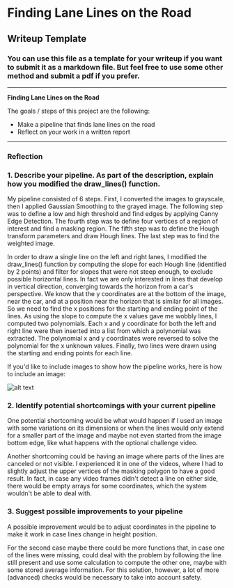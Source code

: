 # **Finding Lane Lines on the Road** 

## Writeup Template

### You can use this file as a template for your writeup if you want to submit it as a markdown file. But feel free to use some other method and submit a pdf if you prefer.

---

**Finding Lane Lines on the Road**

The goals / steps of this project are the following:
* Make a pipeline that finds lane lines on the road
* Reflect on your work in a written report


[//]: # (Image References)

[image1]: ./examples/grayscale.jpg "Grayscale"

---

### Reflection

### 1. Describe your pipeline. As part of the description, explain how you modified the draw_lines() function.

My pipeline consisted of 6 steps. First, I converted the images to grayscale, then I applied Gaussian Smoothing to the grayed image. 
The following step was to define a low and high threshold and find edges by applying Canny Edge Detection. 
The fourth step was to define four vertices of a region of interest and find a masking region. 
The fifth step was to define the Hough transform parameters and draw Hough lines. 
The last step was to find the weighted image. 

In order to draw a single line on the left and right lanes, I modified the draw_lines() function by computing the slope for each Hough line (identified by 2 points) and filter for slopes that were not steep enough, to exclude possible horizontal lines. In fact we are only interested in lines that develop in vertical direction, converging towards the horizon from a car's perspective. 
We know that the y coordinates are at the bottom of the image, near the car, and at a position near the horizon that is similar for all images. So we need to find the x positions for the starting and ending point of the lines. 
As using the slope to compute the x values gave me wobbly lines, I computed two polynomials. Each x and y coordinate for both the left and right line were then inserted into a list from which a polynomial was extracted. The polynomial x and y coordinates were reversed to solve the polynomial for the x unknown values. 
Finally, two lines were drawn using the starting and ending points for each line. 

If you'd like to include images to show how the pipeline works, here is how to include an image: 

![alt text][image1]


### 2. Identify potential shortcomings with your current pipeline

One potential shortcoming would be what would happen if I used an image with some variations on its dimensions or when the lines would only extend for a smaller part of the image and maybe not even started from the image bottom edge, like what happens with the optional challenge video. 

Another shortcoming could be having an image where parts of the lines are canceled or not visible. I experienced it in one of the videos, where I had to slightly adjust the upper vertices of the masking polygon to have a good result. 
In fact, in case any video frames didn't detect a line on either side, there would be empty arrays for some coordinates, which the system wouldn't be able to deal with. 


### 3. Suggest possible improvements to your pipeline

A possible improvement would be to adjust coordinates in the pipeline to make it work in case lines change in height position. 

For the second case maybe there could be more functions that, in case one of the lines were missing, could deal with the problem by following the line still present and use some calculation to compute the other one, maybe with some stored average information. 
For this solution, however, a lot of more (advanced) checks would be necessary to take into account safety. 
